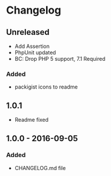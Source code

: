 # Changelog

<!-- There is always Unreleased section on the top. Subsections (Added, Changed, Fixed, Removed) should be added as needed. -->
## Unreleased
- Add Assertion
- PhpUnit updated
- BC: Drop PHP 5 support, 7.1 Required

### Added
- packigist icons to readme

## 1.0.1
- Readme fixed

## 1.0.0 - 2016-09-05
### Added
- CHANGELOG.md file
